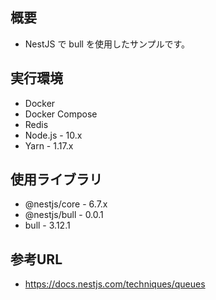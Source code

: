 ## 概要

* NestJS で bull を使用したサンプルです。

## 実行環境

* Docker
* Docker Compose
* Redis
* Node.js - 10.x
* Yarn - 1.17.x

## 使用ライブラリ

* @nestjs/core - 6.7.x
* @nestjs/bull - 0.0.1
* bull - 3.12.1


## 参考URL

* https://docs.nestjs.com/techniques/queues
